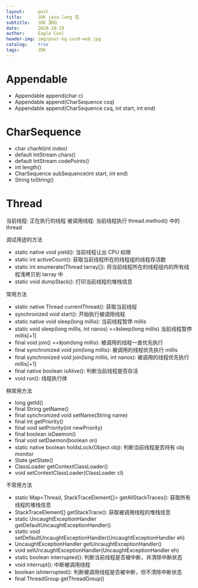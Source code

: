 ```yaml
---
layout:     post
title:      JDK java.lang 包
subtitle:   JDK 源码
date:       2020-10-29
author:     Eagle Cool
header-img: img/post-bg-ios9-web.jpg
catalog: 	true
tags:       JDK
---
```


# Appendable

* Appendable append(char c)
* Appendable append(CharSequence csq)
* Appendable append(CharSequence csq, int start, int end)

# CharSequence

* char charAt(int index)
* default IntStream chars()
* default IntStream codePoints()
* int length()
* CharSequence subSequence(int start, int end)
* String toString()


# Thread

当前线程: 正在执行的线程
被调用线程: 当前线程执行 thread.method() 中的 thread

调试用途的方法

* static native void yield(): 当前线程让出 CPU 权限
* static int activeCount(): 获取当前线程所在的线程组的线程存活数
* static int enumerate(Thread tarray[]): 将当前线程所在的线程组内的所有线程浅拷贝到 tarray 中
* static void dumpStack(): 打印当前线程的堆栈信息

常用方法

* static native Thread currentThread(): 获取当前线程
* synchronized void start(): 开始执行被调用线程
* static native void sleep(long millis): 当前线程暂停 millis
* static void sleep(long millis, int nanos) ==》sleep(long millis) 当前线程暂停 millis[+1]
* final void join() ==》join(long millis): 被调用的线程一直优先执行
* final synchronized void join(long millis): 被调用的线程优先执行 millis
* final synchronized void join(long millis, int nanos): 被调用的线程优先执行 millis[+1]
* final native boolean isAlive(): 判断当前线程是否存活
* void run(): 线程执行体

稍常用方法

* long getId()
* final String getName()
* final synchronized void setName(String name)
* final int getPriority()
* final void setPriority(int newPriority)
* final boolean isDaemon()
* final void setDaemon(boolean on)
* static native boolean holdsLock(Object obj): 判断当前线程是否持有 obj monitor
* State getState()
* ClassLoader getContextClassLoader()
* void setContextClassLoader(ClassLoader cl)

不常用方法

* static Map<Thread, StackTraceElement[]> getAllStackTraces(): 获取所有线程的堆栈信息
* StackTraceElement[] getStackTrace(): 获取被调用线程的堆栈信息
* static UncaughtExceptionHandler getDefaultUncaughtExceptionHandler()
* static void setDefaultUncaughtExceptionHandler(UncaughtExceptionHandler eh)
* UncaughtExceptionHandler getUncaughtExceptionHandler()
* void setUncaughtExceptionHandler(UncaughtExceptionHandler eh)
* static boolean interrupted(): 判断当前线程是否被中断，并清除中断状态
* void interrupt(): 中断被调用线程
* boolean isInterrupted(): 判断被调用线程是否被中断，但不清除中断状态
* final ThreadGroup getThreadGroup()



